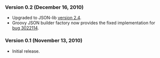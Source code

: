 ### Version 0.2 (December 16, 2010)

* Upgraded to JSON-lib [version 2.4](http://sourceforge.net/news/?group_id=171425&id=295164).
* Groovy JSON builder factory now provides the fixed implementation for [bug 3022114](http://sourceforge.net/tracker/?func=detail&aid=3022114&group_id=171425&atid=857928).

### Version 0.1 (November 13, 2010)

* Initial release.